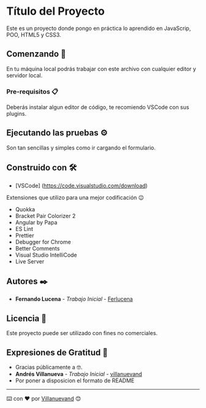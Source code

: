 # Título del Proyecto

Este es un proyecto donde pongo en práctica lo aprendido en JavaScrip, POO, HTML5 y CSS3.

## Comenzando 🚀

En tu máquina local podrás trabajar con este archivo con cualquier editor y servidor local.


### Pre-requisitos 📋

Deberás instalar algun editor de código, te recomiendo VSCode con sus plugins.

## Ejecutando las pruebas ⚙️

Son tan sencillas y simples como ir cargando el formulario.

## Construido con 🛠️

* [VSCode] (https://code.visualstudio.com/download)
 
Extensiones que utilizo para una mejor codificación 😉

* Quokka
* Bracket Pair Colorizer 2
* Angular by Papa
* ES Lint
* Prettier
* Debugger for Chrome
* Better Comments
* Visual Studio IntelliCode
* Live Server

## Autores ✒️

* **Fernando Lucena** - *Trabajo Inicial* - [Ferlucena](https://github.com/Ferlucena)

## Licencia 📄

Este proyecto puede ser utilizado con fines no comerciales.

## Expresiones de Gratitud 🎁

* Gracias públicamente a 🤓.
* **Andrés Villanueva** - *Trabajo Inicial* - [villanuevand](https://github.com/villanuevand)
* Por poner a disposicion el formato de README



---
⌨️ con ❤️ por [Villanuevand](https://github.com/Villanuevand) 😊
